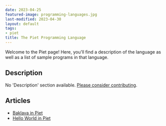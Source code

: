 ```yaml
---
date: 2023-04-25
featured-image: programming-languages.jpg
last-modified: 2023-04-30
layout: default
tags:
- piet
title: The Piet Programming Language
---
```


Welcome to the Piet page! Here, you'll find a description of the language as well as a list of sample programs in that language.

## Description

No 'Description' section available. [Please consider contributing](https://github.com/TheRenegadeCoder/sample-programs-website).

## Articles

- [Baklava in Piet](https://sampleprograms.io/projects/baklava/piet)
- [Hello World in Piet](https://sampleprograms.io/projects/hello-world/piet)